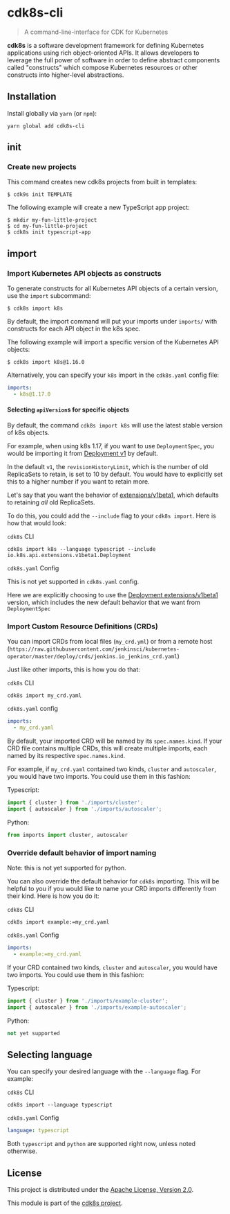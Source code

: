 # cdk8s-cli

> A command-line-interface for CDK for Kubernetes

**cdk8s** is a software development framework for defining Kubernetes
applications using rich object-oriented APIs. It allows developers to leverage
the full power of software in order to define abstract components called
"constructs" which compose Kubernetes resources or other constructs into
higher-level abstractions.

## Installation

Install globally via `yarn` (or `npm`):

```shell
yarn global add cdk8s-cli
```

## init

### Create new projects

This command creates new cdk8s projects from built in templates:

```shell
$ cdk9s init TEMPLATE
```

The following example will create a new TypeScript app project:

```shell
$ mkdir my-fun-little-project
$ cd my-fun-little-project
$ cdk8s init typescript-app
```

## import

### Import Kubernetes API objects as constructs

To generate constructs for all Kubernetes API objects of a certain version, use
the `import` subcommand:

```shell
$ cdk8s import k8s
```

By default, the import command will put your imports under `imports/`
with constructs for each API object in the k8s spec.

The following example will import a specific version of the Kubernetes API objects:

```shell
$ cdk8s import k8s@1.16.0
```

Alternatively, you can specify your `k8s` import in the `cdk8s.yaml` config file:

```yaml
imports:
  - k8s@1.17.0
```

#### Selecting `apiVersion`s for specific objects

By default, the command `cdk8s import k8s` will use the latest stable version of k8s objects.

For example, when using k8s 1.17, if you want to use `DeploymentSpec`, you would be importing it from [Deployment v1](https://kubernetes.io/docs/reference/generated/kubernetes-api/v1.17/#deploymentspec-v1-apps) by default. 

In the default `v1`, the `revisionHistoryLimit`, which is the number of old ReplicaSets to retain, is set to 10 by default. You would have to explicitly set this to a higher number if you want to retain more.

Let's say that you want the behavior of [extensions/v1beta1](https://kubernetes.io/docs/reference/generated/kubernetes-api/v1.17/#deploymentspec-v1beta1-extensions), which defaults to retaining _all_ old ReplicaSets.

To do this, you could add the `--include` flag to your `cdk8s import`. Here is how that would look:

`cdk8s` CLI

```code
cdk8s import k8s --language typescript --include io.k8s.api.extensions.v1beta1.Deployment
```

`cdk8s.yaml` Config

This is not yet supported in `cdk8s.yaml` config.

Here we are explicitly choosing to use the [Deployment extensions/v1beta1](https://kubernetes.io/docs/reference/generated/kubernetes-api/v1.17/#deployment-v1beta1-extensions) version, which includes the new default behavior that we want from `DeploymentSpec`

### Import Custom Resource Definitions (CRDs)

You can import CRDs from local files (`my_crd.yml`) or from a remote host (`https://raw.githubusercontent.com/jenkinsci/kubernetes-operator/master/deploy/crds/jenkins.io_jenkins_crd.yaml`)

Just like other imports, this is how you do that:

`cdk8s` CLI

```code
cdk8s import my_crd.yaml
```

`cdk8s.yaml` config

```yaml
imports:
  - my_crd.yaml
```

By default, your imported CRD will be named by its `spec.names.kind`. If your CRD file contains multiple CRDs, this will create multiple imports, each named by its respective `spec.names.kind`.

For example, if `my_crd.yaml` contained two kinds, `cluster` and `autoscaler`, you would have two imports. You could use them in this fashion:

Typescript:

```javascript
import { cluster } from './imports/cluster';
import { autoscaler } from './imports/autoscaler';
```

Python:

```python
from imports import cluster, autoscaler
```

### Override default behavior of import naming

Note: this is not yet supported for python.

You can also override the default behavior for `cdk8s` importing. This will be helpful to you if you would like to name your CRD imports differently from their kind. Here is how you do it:

`cdk8s` CLI

```code
cdk8s import example:=my_crd.yaml
```

`cdk8s.yaml` Config

```yaml
imports:
  - example:=my_crd.yaml
```

If your CRD contained two kinds, `cluster` and `autoscaler`, you would have two imports. You could use them in this fashion:


Typescript:

```javascript
import { cluster } from './imports/example-cluster';
import { autoscaler } from './imports/example-autoscaler';
```

Python:

```python
not yet supported
```

## Selecting language

You can specify your desired language with the `--language` flag. For example:

`cdk8s` CLI

```code
cdk8s import --language typescript
```

`cdk8s.yaml` Config

```yaml
language: typescript
```

Both `typescript` and `python` are supported right now, unless noted otherwise.


## License

This project is distributed under the [Apache License, Version 2.0](./LICENSE).

This module is part of the [cdk8s project](https://github.com/awslabs/cdk8s).
